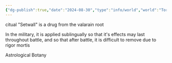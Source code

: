 ```yaml
---
{"dg-publish":true,"date":"2024-08-30","type":"info/world","world":"Tor","campaign":null,"description":null,"icon":"FasNoteSticky","tags":["VoR"],"permalink":"/valor-of-rain/valerian-root/","dgPassFrontmatter":true,"created":"2024-08-30T14:53:21.441+09:30","updated":"2025-08-21T12:54:37.396+09:30"}
---
```


citual
"Setwall" is a drug from the valarain root


In the military, it is applied sublingually so that it's effects may last throughout battle, and so that after battle, it is difficult to remove due to rigor mortis 

Astrological Botany